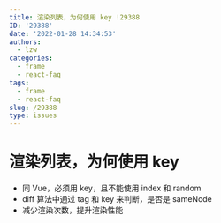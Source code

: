 ```yaml
---
title: 渲染列表，为何使用 key !29388
ID: '29388'
date: '2022-01-28 14:34:53'
authors:
  - lzw
categories:
  - frame
  - react-faq
tags:
  - frame
  - react-faq
slug: /29388
type: issues
---
```


# 渲染列表，为何使用 key

- 同 Vue，必须用 key，且不能使用 index 和 random
- diff 算法中通过 tag 和 key 来判断，是否是 sameNode
- 减少渲染次数，提升渲染性能
